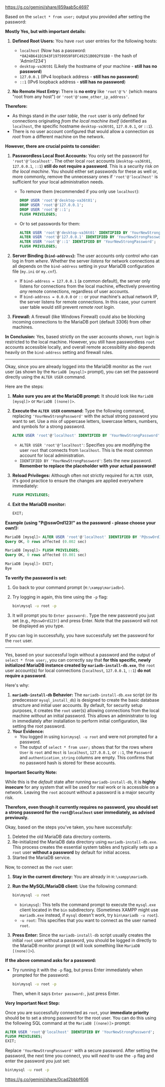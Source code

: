 https://g.co/gemini/share/859aab5c4697

Based on the `select * from user;` output you provided after setting the password:

**Mostly Yes, but with important details:**

1.  **Defined Root Users:** You have `root` user entries for the following hosts:
    * `localhost` (Now has a password: `*8A24B641D1943F19759959F8FC49251B002F91B0` - the hash of 'Admin1234')
    * `desktop-va36t01` (Likely the hostname of your machine - **still has no password**)
    * `127.0.0.1` (IPv4 loopback address - **still has no password**)
    * `::1` (IPv6 loopback address - **still has no password**)

2.  **No Remote Host Entry:** There is **no entry** like `'root'@'%'` (which means "root from any host") or `'root'@'some_other_ip_address'`.

**Therefore:**

* As things stand *in the user table*, the `root` user is only defined for connections originating *from the local machine itself* (identified as `localhost`, the specific hostname `desktop-va36t01`, `127.0.0.1`, or `::1`).
* There is no user account configured that would allow a connection *as root* from a different machine on the network.

**However, there are crucial points to consider:**

1.  **Passwordless Local Root Accounts:** You only set the password for `'root'@'localhost'`. The other local `root` accounts (`desktop-va36t01`, `127.0.0.1`, `::1`) **still do not require a password**. This is a security risk *on the local machine*. You should either set passwords for these as well or, more commonly, remove the unnecessary ones if `'root'@'localhost'` is sufficient for your local administration needs.
    * To remove them (recommended if you only use `localhost`):
        ```sql
        DROP USER 'root'@'desktop-va36t01';
        DROP USER 'root'@'127.0.0.1';
        DROP USER 'root'@'::1';
        FLUSH PRIVILEGES;
        ```
    * Or to set passwords for them:
        ```sql
        ALTER USER 'root'@'desktop-va36t01' IDENTIFIED BY 'YourNewStrongPassword';
        ALTER USER 'root'@'127.0.0.1' IDENTIFIED BY 'YourNewStrongPassword';
        ALTER USER 'root'@'::1' IDENTIFIED BY 'YourNewStrongPassword';
        FLUSH PRIVILEGES;
        ```

2.  **Server Binding (`bind-address`):** The user accounts only control *who* can log in from *where*. Whether the server *listens* for network connections at all depends on the `bind-address` setting in your MariaDB configuration file (`my.ini` or `my.cnf`).
    * If `bind-address = 127.0.0.1` (a common default), the server only listens for connections from the local machine, effectively preventing *any* remote connections, regardless of user accounts.
    * If `bind-address = 0.0.0.0` or `::` or your machine's actual network IP, the server listens for remote connections. In this case, your current user table would still prevent *remote root login*.

3.  **Firewall:** A firewall (like Windows Firewall) could also be blocking incoming connections to the MariaDB port (default 3306) from other machines.

**In Conclusion:** Yes, based strictly on the user accounts shown, `root` login is restricted to the local machine. However, you still have passwordless `root` accounts accessible locally, and overall remote accessibility also depends heavily on the `bind-address` setting and firewall rules.

---
Okay, since you are already logged into the MariaDB monitor as the `root` user (as shown by the `MariaDB [mysql]>` prompt), you can set the password directly using the `ALTER USER` command.

Here are the steps:

1.  **Make sure you are at the MariaDB prompt:** It should look like `MariaDB [mysql]>` or `MariaDB [(none)]>`.
2.  **Execute the `ALTER USER` command:** Type the following command, replacing `'YourNewStrongPassword'` with the actual strong password you want to set. Use a mix of uppercase letters, lowercase letters, numbers, and symbols for a strong password.

    ```sql
    ALTER USER 'root'@'localhost' IDENTIFIED BY 'YourNewStrongPassword';
    ```
    * `ALTER USER 'root'@'localhost'`: Specifies you are modifying the user `root` that connects from `localhost`. This is the most common account for local administration.
    * `IDENTIFIED BY 'YourNewStrongPassword'`: Sets the new password. **Remember to replace the placeholder with your actual password!**

3.  **Reload Privileges:** Although often not strictly required for `ALTER USER`, it's good practice to ensure the changes are applied everywhere immediately:

    ```sql
    FLUSH PRIVILEGES;
    ```

4.  **Exit the MariaDB monitor:**

    ```sql
    EXIT;
    ```

**Example (using "P@sswOrd123!" as the password - please choose your own!):**

```sql
MariaDB [mysql]> ALTER USER 'root'@'localhost' IDENTIFIED BY 'P@sswOrd123!';
Query OK, 0 rows affected (0.002 sec)

MariaDB [mysql]> FLUSH PRIVILEGES;
Query OK, 0 rows affected (0.001 sec)

MariaDB [mysql]> EXIT;
Bye
```

**To verify the password is set:**

1.  Go back to your command prompt (`H:\xampp\mariadb>`).
2.  Try logging in again, this time using the `-p` flag:

    ```bash
    bin\mysql -u root -p
    ```
3.  It will prompt you to `Enter password:`. Type the new password you just set (e.g., `P@sswOrd123!`) and press Enter. Note that the password will not be displayed as you type.

If you can log in successfully, you have successfully set the password for the `root` user.

---
Yes, based on your successful login without a password and the output of `select * from user;`, you can correctly say that **for this specific, newly initialized MariaDB instance created by `mariadb-install-db.exe`**, the `root` user account(s) for local connections (`localhost`, `127.0.0.1`, `::1`) **do not require a password**.

Here's why:

1.  **`mariadb-install-db` Behavior:** The `mariadb-install-db.exe` script (or its predecessor `mysql_install_db`) is designed to create the basic database structure and initial user accounts. By default, for security setup purposes, it creates the `root` user(s) allowing connections from the local machine *without* an initial password. This allows an administrator to log in immediately after installation to perform initial configuration, like setting the root password.
2.  **Your Evidence:**
    * You logged in using `bin\mysql -u root` and were not prompted for a password.
    * The output of `select * from user;` shows that for the rows where `User` is `root` and `Host` is `localhost`, `127.0.0.1`, or `::1`, the `Password` and `authentication_string` columns are empty. This confirms that no password hash is stored for these accounts.

**Important Security Note:**

While this is the *default* state after running `mariadb-install-db`, it is **highly insecure** for any system that will be used for real work or is accessible on a network. Leaving the `root` account without a password is a major security risk.

**Therefore, even though it currently requires no password, you should set a strong password for the `root`@`localhost` user immediately, as advised previously.**

Okay, based on the steps you've taken, you have successfully:

1.  Deleted the old MariaDB data directory contents.
2.  Re-initialized the MariaDB data directory using `mariadb-install-db.exe`. This process creates the essential system tables and typically sets up a `root` user **without a password** by default for initial access.
3.  Started the MariaDB service.

Now, to connect as the `root` user:

1.  **Stay in the current directory:** You are already in `H:\xampp\mariadb`.
2.  **Run the MySQL/MariaDB client:** Use the following command:

    ```bash
    bin\mysql -u root
    ```

    * `bin\mysql`: This tells the command prompt to execute the `mysql.exe` client located in the `bin` subdirectory. (Sometimes XAMPP might use `mariadb.exe` instead, if `mysql` doesn't work, try `bin\mariadb -u root`).
    * `-u root`: This specifies that you want to connect as the user named `root`.

3.  **Press Enter:** Since the `mariadb-install-db` script usually creates the initial `root` user without a password, you should be logged in directly to the MariaDB monitor prompt (it will look something like `MariaDB [(none)]>`).

**If the above command asks for a password:**

* Try running it with the `-p` flag, but press Enter immediately when prompted for the password:
    ```bash
    bin\mysql -u root -p
    ```
    Then, when it says `Enter password:`, just press Enter.

**Very Important Next Step:**

Once you are successfully connected as `root`, your **immediate priority** should be to set a strong password for the root user. You can do this using the following SQL command at the `MariaDB [(none)]>` prompt:

```sql
ALTER USER 'root'@'localhost' IDENTIFIED BY 'YourNewStrongPassword';
FLUSH PRIVILEGES;
EXIT;
```

Replace `'YourNewStrongPassword'` with a secure password. After setting the password, the next time you connect, you will *need* to use the `-p` flag and enter the password you just set:

```bash
bin\mysql -u root -p
```

https://g.co/gemini/share/0cad2bbbf606

